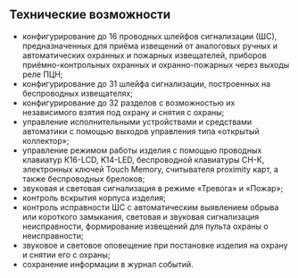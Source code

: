 ## Технические возможности

* конфигурирование до 16 проводных шлейфов сигнализации (ШС), предназначенных для приёма извещений от аналоговых ручных и автоматических охранных и пожарных извещателей, приборов приёмно-контрольных охранных и охранно-пожарных через выходы реле ПЦН;
* конфигурирование до 31 шлейфа сигнализации, построенных на беспроводных извещателях;
* конфигурирование до 32 разделов с возможностью их независимого взятия под охрану и снятия с охраны;
* управление исполнительными устройствами и средствами автоматики с помощью выходов управления типа «открытый коллектор»;
* управление режимом работы изделия с помощью проводных клавиатур К16-LCD, K14-LED, беспроводной клавиатуры СН-К, электронных ключей Touch Memory, считывателя рroximity карт, а также беспроводных брелоков;
* звуковая и световая сигнализация в режиме «Тревога» и «Пожар»;
* контроль вскрытия корпуса изделия;
* контроль исправности ШС с автоматическим выявлением обрыва или короткого замыкания, световая и звуковая сигнализация неисправности, формирование извещений для пульта охраны о неисправности;
* звуковое и световое оповещение при постановке изделия на охрану и снятии его с охраны;
* сохранение информации в журнал событий.

